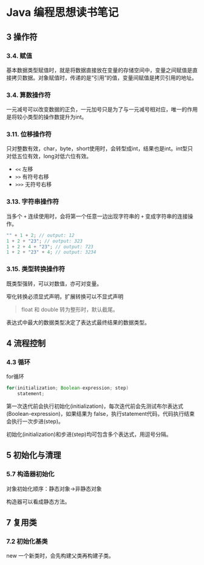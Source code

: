 # Java 编程思想读书笔记
## 3 操作符
###  3.4. 赋值
基本数据类型赋值时，就是将数据直接放在变量的存储空间中，变量之间赋值是直接拷贝数据。对象赋值时，传递的是“引用”的值，变量间赋值是拷贝引用的地址。

###  3.4. 算数操作符
一元减号可以改变数据的正负，一元加号只是为了与一元减号相对应，唯一的作用是将较小类型的操作数提升为int。

###  3.11. 位移操作符
只对整数有效，char，byte，short使用时，会转型成int，结果也是int。int型只对低五位有效，long对低六位有效。
* `<<` 左移
* `>>` 有符号右移
* `>>>` 无符号右移

###  3.13. 字符串操作符
当多个 `+` 连续使用时，会将第一个任意一边出现字符串的 `+` 变成字符串的连接操作。

```java
"" + 1 + 2; // output: 12
1 + 2 + "23"; // output: 323
1 + 2 + 4 + "23"; // output: 723
1 + 2 + "23" + 4; // output: 3234
```

###  3.15. 类型转换操作符
既类型强转，可以对数值，亦可对变量。

窄化转换必须显式声明，扩展转换可以不显式声明
> float 和 double 转为整形时，默认截尾。

表达式中最大的数据类型决定了表达式最终结果的数据类型。

## 4 流程控制
### 4.3 循环
for循环
```java
for(initialization; Boolean-expression; step)
    statement;
```
第一次迭代前会执行初始化(initialization)，每次迭代前会先测试布尔表达式(Boolean-expression)，如果结果为 false，执行statement代码，代码执行结束会执行一次步进(step)。

初始化(initialization)和步进(step)均可包含多个表达式，用逗号分隔。

## 5 初始化与清理
### 5.7 构造器初始化
对象初始化顺序：静态对象->非静态对象

构造器可以看成静态方法。

## 7 复用类
### 7.2 初始化基类
new 一个新类时，会先构建父类再构建子类。